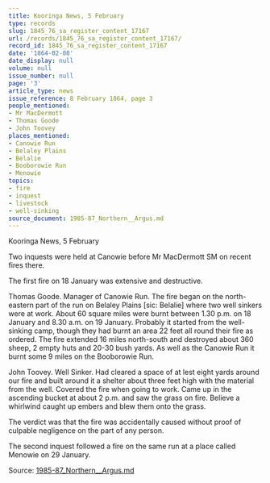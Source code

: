 ```yaml
---
title: Kooringa News, 5 February
type: records
slug: 1845_76_sa_register_content_17167
url: /records/1845_76_sa_register_content_17167/
record_id: 1845_76_sa_register_content_17167
date: '1864-02-08'
date_display: null
volume: null
issue_number: null
page: '3'
article_type: news
issue_reference: 8 February 1864, page 3
people_mentioned:
- Mr MacDermott
- Thomas Goode
- John Toovey
places_mentioned:
- Canowie Run
- Belaley Plains
- Belalie
- Booborowie Run
- Menowie
topics:
- fire
- inquest
- livestock
- well-sinking
source_document: 1985-87_Northern__Argus.md
---
```


Kooringa News, 5 February

Two inquests were held at Canowie before Mr MacDermott SM on recent fires there.

The first fire on 18 January was extensive and destructive.

Thomas Goode.  Manager of Canowie Run.  The fire began on the north-eastern part of the run on Belaley Plains [sic: Belalie] where two well sinkers were at work.  About 60 square miles were burnt between 1.30 p.m. on 18 January and 8.30 a.m. on 19 January.  Probably it started from the well-sinking camp, though they had burnt an area 22 feet all round their fire as ordered.  The fire extended 16 miles north-south and destroyed about 360 sheep, 2 empty huts and 20-30 bush yards.  As well as the Canowie Run it burnt some 9 miles on the Booborowie Run.

John Toovey.  Well Sinker. Had cleared a space of at lest eight yards around our fire and built around it a shelter about three feet high with the material from the well.  Covered the fire when going to work.  Came up in the ascending bucket at about 2 p.m. and saw the grass on fire.  Believe a whirlwind caught up embers and blew them onto the grass.

The verdict was that the fire was accidentally caused without proof of culpable negligence on the part of any person.

The second inquest followed a fire on the same run at a place called Menowie on 29 January.

Source: [1985-87_Northern__Argus.md](/downloads/markdown/1985-87_Northern__Argus.md)
